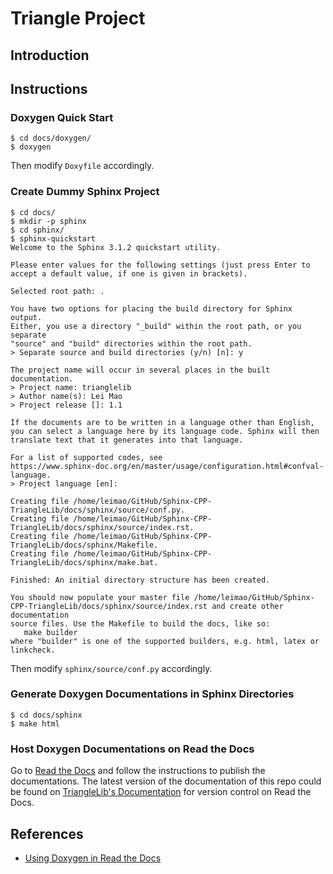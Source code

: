 
# Triangle Project

## Introduction

## Instructions


### Doxygen Quick Start

```
$ cd docs/doxygen/
$ doxygen
```

Then modify `Doxyfile` accordingly.


### Create Dummy Sphinx Project

```
$ cd docs/
$ mkdir -p sphinx
$ cd sphinx/
$ sphinx-quickstart 
Welcome to the Sphinx 3.1.2 quickstart utility.

Please enter values for the following settings (just press Enter to
accept a default value, if one is given in brackets).

Selected root path: .

You have two options for placing the build directory for Sphinx output.
Either, you use a directory "_build" within the root path, or you separate
"source" and "build" directories within the root path.
> Separate source and build directories (y/n) [n]: y

The project name will occur in several places in the built documentation.
> Project name: trianglelib
> Author name(s): Lei Mao
> Project release []: 1.1

If the documents are to be written in a language other than English,
you can select a language here by its language code. Sphinx will then
translate text that it generates into that language.

For a list of supported codes, see
https://www.sphinx-doc.org/en/master/usage/configuration.html#confval-language.
> Project language [en]: 

Creating file /home/leimao/GitHub/Sphinx-CPP-TriangleLib/docs/sphinx/source/conf.py.
Creating file /home/leimao/GitHub/Sphinx-CPP-TriangleLib/docs/sphinx/source/index.rst.
Creating file /home/leimao/GitHub/Sphinx-CPP-TriangleLib/docs/sphinx/Makefile.
Creating file /home/leimao/GitHub/Sphinx-CPP-TriangleLib/docs/sphinx/make.bat.

Finished: An initial directory structure has been created.

You should now populate your master file /home/leimao/GitHub/Sphinx-CPP-TriangleLib/docs/sphinx/source/index.rst and create other documentation
source files. Use the Makefile to build the docs, like so:
   make builder
where "builder" is one of the supported builders, e.g. html, latex or linkcheck.
```

Then modify `sphinx/source/conf.py` accordingly.


### Generate Doxygen Documentations in Sphinx Directories

```
$ cd docs/sphinx
$ make html
```

### Host Doxygen Documentations on Read the Docs

Go to [Read the Docs](`https://readthedocs.org/dashboard/import/manual/`) and follow the instructions to publish the documentations. The latest version of the documentation of this repo could be found on [TriangleLib's Documentation](https://doxygen-c-trianglelib.readthedocs.io/) for version control on Read the Docs.

## References

* [Using Doxygen in Read the Docs](https://stackoverflow.com/questions/36064976/using-doxygen-in-read-the-docs)
